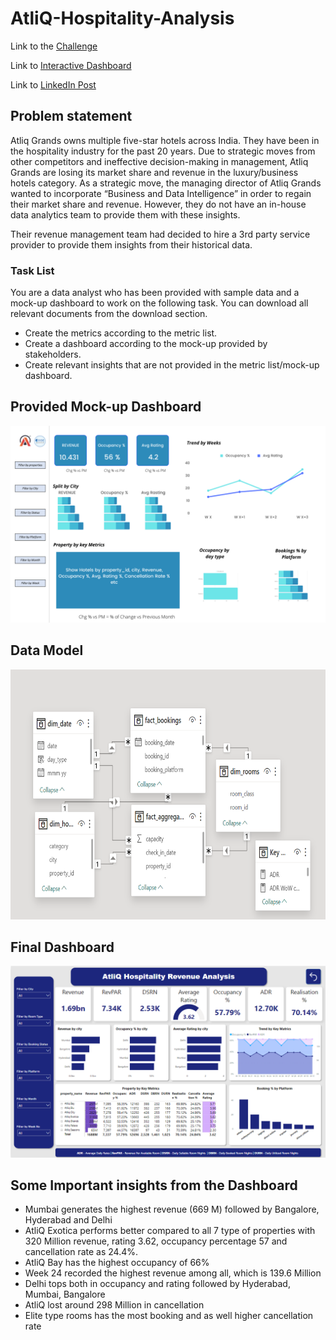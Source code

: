 # AtliQ-Hospitality-Analysis

Link to the [Challenge](https://codebasics.io/challenge/codebasics-resume-project-challenge)

Link to [Interactive Dashboard]( https://shorturl.at/bdGQ1)

Link to [LinkedIn Post](https://www.linkedin.com/feed/update/urn:li:activity:7132703805787308032/)

## Problem statement

Atliq Grands owns multiple five-star hotels across India. They have been in the hospitality industry for the past 20 years. Due to strategic moves from other competitors and ineffective decision-making in management, Atliq Grands are losing its market share and revenue in the luxury/business hotels category. As a strategic move, the managing director of Atliq Grands wanted to incorporate “Business and Data Intelligence” in order to regain their market share and revenue. However, they do not have an in-house data analytics team to provide them with these insights.

Their revenue management team had decided to hire a 3rd party service provider to provide them insights from their historical data.

### Task List

You are a data analyst who has been provided with sample data and a mock-up dashboard to work on the following task. You can download all relevant documents from the download section.

- Create the metrics according to the metric list. 
- Create a dashboard according to the mock-up provided by stakeholders. 
- Create relevant insights that are not provided in the metric list/mock-up dashboard.

## Provided Mock-up Dashboard
<p align="center">
    <img src="https://github.com/smrutiranjan-rout/AtliQ-Hospitality-Analysis/blob/main/mock%20up%20dashboard_atliq%20grands.png" width="600">
</p>


## Data Model

<p align="center">
    <img src='https://github.com/smrutiranjan-rout/AtliQ-Hospitality-Analysis/blob/main/Data%20Model.png' height="400">
</p>


## Final Dashboard

<p align="center">
    <img src='https://github.com/smrutiranjan-rout/AtliQ-Hospitality-Analysis/blob/main/AtliQ%20Hospitality%20Analysis.png' width="600">
</p>

## Some Important insights from the Dashboard

- Mumbai generates the highest revenue (669 M) followed by Bangalore, Hyderabad and Delhi
- AtliQ Exotica performs better compared to all 7 type of properties with 320 Million revenue, rating 3.62, occupancy percentage 57 and cancellation rate as 24.4%.
- AtliQ Bay has the highest occupancy of 66%
- Week 24 recorded the highest revenue among all, which is 139.6 Million
- Delhi tops both in occupancy and rating followed by Hyderabad, Mumbai, Bangalore
- AtliQ lost around 298 Million in cancellation 
- Elite type rooms has the most booking and as well higher cancellation rate



